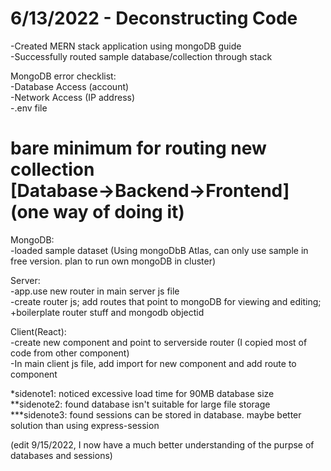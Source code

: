 # 6/13/2022 - Deconstructing Code

-Created MERN stack application using mongoDB guide  
-Successfully routed sample database/collection through stack  

MongoDB error checklist:  
-Database Access (account)  
-Network Access (IP address)  
-.env file  

bare minimum for routing new collection  
[Database->Backend->Frontend]  
(one way of doing it)  
============================================================================  

MongoDB:  
-loaded sample dataset (Using mongoDbB Atlas, can only use sample in free version. plan to run own mongoDB in cluster)  

Server:  
-app.use new router in main server js file  
-create router js; add routes that point to mongoDB for viewing and editing; +boilerplate router stuff and mongodb objectid  

Client(React):  
-create new component and point to serverside router (I copied most of code from other component)  
-In main client js file, add import for new component and add route to component  


*sidenote1: noticed excessive load time for 90MB database size  
**sidenote2: found database isn't suitable for large file storage  
***sidenote3: found sessions can be stored in database. maybe better solution than using express-session  

(edit 9/15/2022, I now have a much better understanding of the purpse of databases and sessions)
